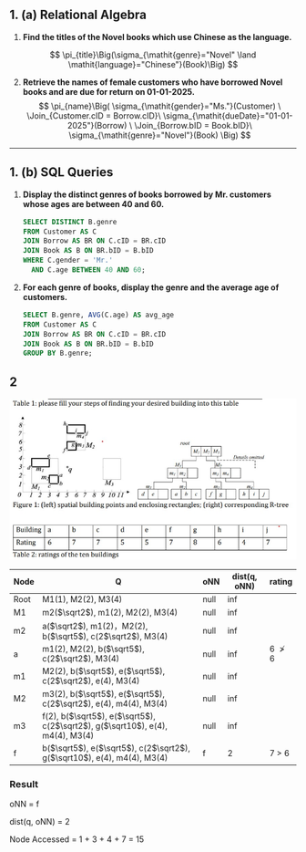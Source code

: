 ## 1. (a) Relational Algebra

1. **Find the titles of the Novel books which use Chinese as the language.**

$$
\pi_{title}\Big(\sigma_{\mathit{genre}="Novel" \land \mathit{language}="Chinese"}(Book)\Big)
$$

2. **Retrieve the names of female customers who have borrowed Novel books and are due for return on 01-01-2025.**
$$
\pi_{name}\Big(
     \sigma_{\mathit{gender}="Ms."}(Customer)
     \ \Join_{Customer.cID = Borrow.cID}\ 
     \sigma_{\mathit{dueDate}="01-01-2025"}(Borrow)
     \ \Join_{Borrow.bID = Book.bID}\ 
     \sigma_{\mathit{genre}="Novel"}(Book)
   \Big)
$$
---

## 1. (b) SQL Queries

1. **Display the distinct genres of books borrowed by Mr. customers whose ages are between 40 and 60.**

   ```sql
   SELECT DISTINCT B.genre
   FROM Customer AS C
   JOIN Borrow AS BR ON C.cID = BR.cID
   JOIN Book AS B ON BR.bID = B.bID
   WHERE C.gender = 'Mr.'
     AND C.age BETWEEN 40 AND 60;
   ```

2. **For each genre of books, display the genre and the average age of customers.**

    ```sql
    SELECT B.genre, AVG(C.age) AS avg_age
    FROM Customer AS C
    JOIN Borrow AS BR ON C.cID = BR.cID
    JOIN Book AS B ON BR.bID = B.bID
    GROUP BY B.genre;
    ```

## 2

![image-20250302153644407](./Q2.jpg)

| Node | Q                                                                              | oNN  | dist(q, oNN) | rating       |
| ---- | ------------------------------------------------------------------------------ | ---- | ------------ | ------------ |
| Root | M1(1), M2(2), M3(4)                                                            | null | inf          |              |
| M1   | m2($\sqrt2$), m1(2), M2(2), M3(4)                                              | null | inf          |              |
| m2   | a($\sqrt2$), m1(2)，M2(2), b($\sqrt5$), c(2$\sqrt2$), M3(4)                    | null | inf          |              |
| a    | m1(2), M2(2), b($\sqrt5$), c(2$\sqrt2$), M3(4)                                 | null | inf          | 6 $\not > 6$ |
| m1   | M2(2), b($\sqrt5$), e($\sqrt5$), c(2$\sqrt2$), e(4), M3(4)                     | null | inf          |              |
| M2   | m3(2), b($\sqrt5$), e($\sqrt5$), c(2$\sqrt2$), e(4), m4(4), M3(4)              | null | inf          |              |
| m3   | f(2), b($\sqrt5$), e($\sqrt5$), c(2$\sqrt2$), g($\sqrt10$), e(4), m4(4), M3(4) | null | inf          |              |
| f    | b($\sqrt5$), e($\sqrt5$), c(2$\sqrt2$), g($\sqrt10$), e(4), m4(4), M3(4)       | f    | 2            | 7 > 6        |

### Result

oNN = f 

dist(q, oNN) = 2

Node Accessed = 1 + 3 + 4 + 7 = 15